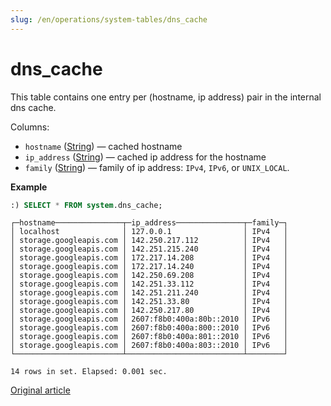 ```yaml
---
slug: /en/operations/system-tables/dns_cache
---
```

# dns_cache

This table contains one entry per (hostname, ip address) pair in the internal dns cache.

Columns:

-    `hostname` ([String](../../sql-reference/data-types/string.md)) — cached hostname
-    `ip_address` ([String](../../sql-reference/data-types/string.md)) — cached ip address for the hostname
-    `family` ([String](../../sql-reference/data-types/string.md)) — family of ip address: `IPv4`, `IPv6`, or `UNIX_LOCAL`.

**Example**

```sql
:) SELECT * FROM system.dns_cache;
```

```text
┌─hostname───────────────┬─ip_address───────────────┬─family─┐
│ localhost              │ 127.0.0.1                │ IPv4   │
│ storage.googleapis.com │ 142.250.217.112          │ IPv4   │
│ storage.googleapis.com │ 142.251.215.240          │ IPv4   │
│ storage.googleapis.com │ 172.217.14.208           │ IPv4   │
│ storage.googleapis.com │ 172.217.14.240           │ IPv4   │
│ storage.googleapis.com │ 142.250.69.208           │ IPv4   │
│ storage.googleapis.com │ 142.251.33.112           │ IPv4   │
│ storage.googleapis.com │ 142.251.211.240          │ IPv4   │
│ storage.googleapis.com │ 142.251.33.80            │ IPv4   │
│ storage.googleapis.com │ 142.250.217.80           │ IPv4   │
│ storage.googleapis.com │ 2607:f8b0:400a:80b::2010 │ IPv6   │
│ storage.googleapis.com │ 2607:f8b0:400a:800::2010 │ IPv6   │
│ storage.googleapis.com │ 2607:f8b0:400a:801::2010 │ IPv6   │
│ storage.googleapis.com │ 2607:f8b0:400a:803::2010 │ IPv6   │
└────────────────────────┴──────────────────────────┴────────┘

14 rows in set. Elapsed: 0.001 sec.
```

[Original article](https://clickhouse.com/docs/en/operations/system-tables/dns_cache) <!--hide-->
